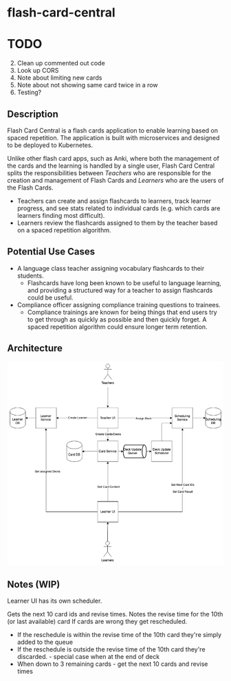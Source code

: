 # flash-card-central


# TODO
2. Clean up commented out code
3. Look up CORS
4. Note about limiting new cards
5. Note about not showing same card twice in a row
6. Testing?

## Description

Flash Card Central is a flash cards application to enable learning based on spaced repetition. The application is built with microservices and designed to be deployed to Kubernetes.

Unlike other flash card apps, such as Anki, where both the management of the cards and the learning is handled by a single user, Flash Card Central splits the responsibilities between *Teachers* who are responsible for the creation and management of Flash Cards and *Learners* who are the users of the Flash Cards.

* Teachers can create and assign flashcards to learners, track learner progress, and see stats related to individual cards (e.g. which cards are learners finding most difficult).
* Learners review the flashcards assigned to them by the teacher based on a spaced repetition algorithm. 

## Potential Use Cases
* A language class teacher assigning vocabulary flashcards to their students. 
  * Flashcards have long been known to be useful to language learning, and providing a structured way for a teacher to assign flashcards could be useful.
* Compliance officer assigning compliance training questions to trainees. 
  * Compliance trainings are known for being things that end users try to get through as quickly as possible and then quickly forget. A spaced repetition algorithm could ensure longer term retention. 

## Architecture

![Alt text](architecture.png?raw=true "Architecture")

## Notes (WIP)
Learner UI has its own scheduler. 

Gets the next 10 card ids and revise times.
Notes the revise time for the 10th (or last available) card
If cards are wrong they get rescheduled. 
* If the reschedule is within the revise time of the 10th card they're simply added to the queue
* If the reschedule is outside the revise time of the 10th card they're discarded. - special case when at the end of deck
* When down to 3 remaining cards - get the next 10 cards and revise times
